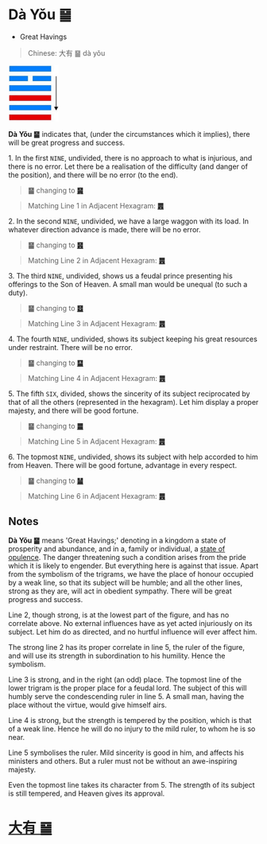 # Dà Yǒu ䷍

* Great Havings

> Chinese: 大有 ䷍ dà yǒu

<a id="p-88"/>

<img src="shapes/14.10.jpg" width="101" alt="大有">

**Dà Yǒu ䷍** indicates that, (under the circumstances which it implies), there will be great progress and success.

1.<a name="14.1"></a> In the first `NINE`, undivided, there is no approach to what is injurious, and there is no error. Let there be a realisation of the difficulty (and danger of the position), and there will be no error (to the end).

> **䷍** changing to [**䷱**](e9bc8eding.md)

> Matching Line 1 in Adjacent Hexagram: [**䷌**](e5908ce4babatongren.md#13.1)

2.<a name="14.2"></a> In the second `NINE`, undivided, we have a large waggon with its load. In whatever direction advance is made, there will be no error.

> **䷍** changing to [**䷝**](e7a6bbli.md)

> Matching Line 2 in Adjacent Hexagram: [**䷌**](e5908ce4babatongren.md#13.2)

3.<a name="14.3"></a> The third `NINE`, undivided, shows us a feudal prince presenting his offerings to the Son of Heaven. A small man would be unequal (to such a duty).

> **䷍** changing to [**䷥**](e79dbdkui.md)

> Matching Line 3 in Adjacent Hexagram: [**䷌**](e5908ce4babatongren.md#13.3)

4.<a name="14.4"></a> The fourth `NINE`, undivided, shows its subject keeping his great resources under restraint. There will be no error.

> **䷍** changing to [**䷙**](e5a4a7e89384daxu.md)

> Matching Line 4 in Adjacent Hexagram: [**䷌**](e5908ce4babatongren.md#13.4)

5.<a name="14.5"></a> The fifth `SIX`, divided, shows the sincerity of its subject reciprocated by that of all the others (represented in the hexagram). Let him display a proper majesty, and there will be good fortune.

> **䷍** changing to [**䷀**](e4b9beqian.md)

> Matching Line 5 in Adjacent Hexagram: [**䷌**](e5908ce4babatongren.md#13.5)

6.<a name="14.6"></a> The topmost `NINE`, undivided, shows its subject with help accorded to him from Heaven. There will be good fortune, advantage in every respect.

> **䷍** changing to [**䷡**](e5a4a7e5a3aedazhuang.md)

> Matching Line 6 in Adjacent Hexagram: [**䷌**](e5908ce4babatongren.md#13.6)

## Notes

**Dà Yǒu ䷍** means 'Great Havings;' denoting in a kingdom a state of prosperity and abundance, and in a, family or individual, a [state of opulence](e8b0a6qian.md#p-89). The danger threatening such a condition arises from the pride which it is likely to engender. But everything here is against that issue. Apart from the symbolism of the trigrams, we have the place of honour occupied by a weak line, so that its subject will be humble; and all the other lines, strong as they are, will act in obedient sympathy. There will be great progress and success.

Line 2, though strong, is at the lowest part of the figure, and has no correlate above. No external influences have as yet acted injuriously on its subject. Let him do as directed, and no hurtful influence will ever affect him.

The strong line 2 has its proper correlate in line 5, the ruler of the figure, and will use its strength in subordination to his humility. Hence the symbolism.

Line 3 is strong, and in the right (an odd) place. The topmost line of the lower trigram is the proper place for a feudal lord. The subject of this will humbly serve the condescending ruler in line 5. A small man, having the place without the virtue, would give himself airs.

Line 4 is strong, but the strength is tempered by the position, which is that of a weak line. Hence he will do no injury to the mild ruler, to whom he is so near.

Line 5 symbolises the ruler. Mild sincerity is good in him, and affects his ministers and others. But a ruler must not be without an awe-inspiring majesty.

Even the topmost line takes its character from 5. The strength of its subject is still tempered, and Heaven gives its approval.

# [大有 ䷍](e5a4a7e69c89dayou_cn.md)
